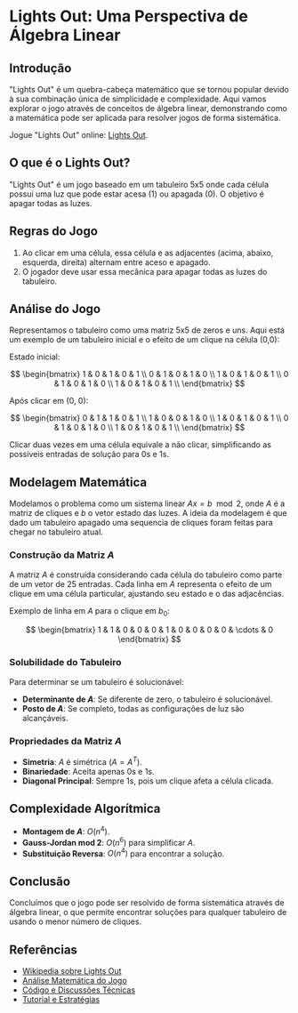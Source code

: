 # Lights Out: Uma Perspectiva de Álgebra Linear

## Introdução

"Lights Out" é um quebra-cabeça matemático que se tornou popular devido à sua combinação única de simplicidade e complexidade. Aqui vamos explorar o jogo através de conceitos de álgebra linear, demonstrando como a matemática pode ser aplicada para resolver jogos de forma sistemática.

Jogue "Lights Out" online: [Lights Out](https://www.logicgamesonline.com/lightsout/).

## O que é o Lights Out?

"Lights Out" é um jogo baseado em um tabuleiro 5x5 onde cada célula possui uma luz que pode estar acesa (1) ou apagada (0). O objetivo é apagar todas as luzes.

## Regras do Jogo

1. Ao clicar em uma célula, essa célula e as adjacentes (acima, abaixo, esquerda, direita) alternam entre aceso e apagado.
2. O jogador deve usar essa mecânica para apagar todas as luzes do tabuleiro.

## Análise do Jogo

Representamos o tabuleiro como uma matriz 5x5 de zeros e uns. Aqui está um exemplo de um tabuleiro inicial e o efeito de um clique na célula (0,0):

Estado inicial:

$$
\begin{bmatrix}
1 & 0 & 1 & 0 & 1 \\
0 & 1 & 0 & 1 & 0 \\
1 & 0 & 1 & 0 & 1 \\
0 & 1 & 0 & 1 & 0 \\
1 & 0 & 1 & 0 & 1 \\
\end{bmatrix}
$$

Após clicar em (0, 0):

$$
\begin{bmatrix}
0 & 1 & 1 & 0 & 1 \\
1 & 0 & 0 & 1 & 0 \\
1 & 0 & 1 & 0 & 1 \\
0 & 1 & 0 & 1 & 0 \\
1 & 0 & 1 & 0 & 1 \\
\end{bmatrix}
$$

Clicar duas vezes em uma célula equivale a não clicar, simplificando as possíveis entradas de solução para 0s e 1s.

## Modelagem Matemática

Modelamos o problema como um sistema linear $Ax = b \mod 2$, onde $A$ é a matriz de cliques e $b$ o vetor estado das luzes. A ideia da modelagem é que dado um tabuleiro apagado uma sequencia de cliques foram feitas para chegar no tabuleiro atual.

### Construção da Matriz $A$

A matriz $A$ é construída considerando cada célula do tabuleiro como parte de um vetor de 25 entradas. Cada linha em $A$ representa o efeito de um clique em uma célula particular, ajustando seu estado e o das adjacências.

Exemplo de linha em $A$ para o clique em $b_0$:

$$
\begin{bmatrix}
1 & 1 & 0 & 0 & 0 & 1 & 0 & 0 & 0 & 0 & \cdots & 0
\end{bmatrix}
$$

### Solubilidade do Tabuleiro

Para determinar se um tabuleiro é solucionável:

- **Determinante de $A$**: Se diferente de zero, o tabuleiro é solucionável.
- **Posto de $A$**: Se completo, todas as configurações de luz são alcançáveis.

### Propriedades da Matriz $A$

- **Simetria**: $A$ é simétrica ($A = A^T$).
- **Binariedade**: Aceita apenas 0s e 1s.
- **Diagonal Principal**: Sempre 1s, pois um clique afeta a célula clicada.

## Complexidade Algorítmica

- **Montagem de $A$**: $O(n^4)$.
- **Gauss-Jordan mod 2**: $O(n^6)$ para simplificar $A$.
- **Substituição Reversa**: $O(n^4)$ para encontrar a solução.

## Conclusão

Concluímos que o jogo pode ser resolvido de forma sistemática através de álgebra linear, o que permite encontrar soluções para qualquer tabuleiro de usando o menor número de cliques.

## Referências

- [Wikipedia sobre Lights Out](<https://en.wikipedia.org/wiki/Lights_Out_(game)>)
- [Análise Matemática do Jogo](https://web.archive.org/web/20140815155142/https://www.math.ksu.edu/math551/math551a.f06/lights_out.pdf)
- [Código e Discussões Técnicas](https://www.keithschwarz.com/interesting/code/?dir=lights-out)
- [Tutorial e Estratégias](https://www.logicgamesonline.com/lightsout/tutorial.html)
